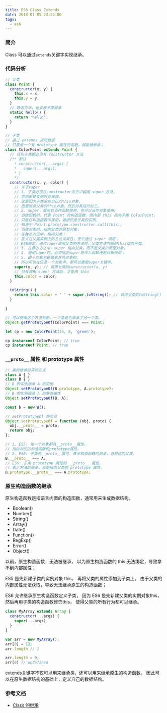 ```yaml
---
title: ES6 Class Extends
date: 2018-01-09 24:24:00
tags:
  - es6
---
```


### 简介

Class 可以通过`extends`关键字实现继承。

### 代码分析

```js
// 父类
class Point {
  constructor(x, y) {
    this.x = x;
    this.y = y;
  }
  // 静态方法，也会被子类继承
  static hello() {
    return 'hello';
  }
}

// 子类
// 通过 extends 实现继承
// 只要是一个有 prototype 属性的函数，就能被继承；
class ColorPoint extends Point {
  // 任何子类都必须有 constructor 方法
  /** 默认
    * constructor(...args) {
    *   super(...args);
    * }
    */
  constructor(x, y, color) {
    // 关于super
    // 1. 子类必须在constructor方法中调用 super 方法，
    // 否则新建实例时会报错。
    // 这是因为子类没有自己的this对象，
    // 而是继承父类的this对象，然后对其进行加工。
    // 2. super，既可以当作函数使用，也可以当作对象使用;
    // 当做函数时，代表 Point 的构造函数，但内部 this 指向子类 ColorPoint，
    // 只能在构造函数中使用，返回的是子类的实例，
    // 相当于 Point.prototype.constructor.call(this);
    // 当做对象时，指向父类的原型对象，
    // 在静态方法中，指向父类；
    // 定义在父类实例上的方法或属性，无法通过 super 调用；
    // ES6规定，通过super调用父类的方法时，父类方法内部的this指向子类。
    // 3. 在静态方法中，super 指向父类，而不是父类的原型对象，
    // 4. 使用super时，必须指定super是作为函数还是对象使用；
    // 5. 由于对象总是继承其他对象的，
    // 所以可以在任意一个对象中，都可以使用super关键字。
    super(x, y); // 调用父类的constructor(x, y)
    // 只有调用 super 方法后，才能用 this
    this.color = color;
  }

  toString() {
    return this.color + ' ' + super.toString(); // 调用父类的toString()
  }

}

// 可以使用这个方法判断，一个类是否继承了另一个类。
Object.getPrototypeOf(ColorPoint) === Point;

let cp = new ColorPoint(25, 8, 'green');

cp instanceof ColorPoint; // true
cp instanceof Point; // true
```

### `__proto__` 属性 和 prototype 属性

```js
// 类的继承的实现方式
class A { }
class B { }
// B 的实例继承 A 的实例
Object.setPrototypeOf(B.prototype, A.prototype);
// B 的实例继承 A 的静态属性
Object.setPrototypeOf(B, A);

const b = new B();
```

```js
// setPrototypeOf 的实现
Object.setPrototypeOf = function (obj, proto) {
  obj.__proto__ = proto;
  return obj;
};
```

```js
// 1. ES5: 每一个对象都有__proto__属性，
// 指向对应的构造函数的prototype属性。
// 2. ES6: 子类的__proto__属性，表示构造函数的继承，总是指向父类。
B.__proto__ === A;
// ES6: 子类 prototype 属性的 __proto__ 属性，
// 表示方法的继承，总是指向父类的 prototype 属性。
B.prototype.__proto__ === A.prototype;
```

### 原生构造函数的继承

原生构造函数是指语言内置的构造函数，通常用来生成数据结构。

- Boolean()
- Number()
- String()
- Array()
- Date()
- Function()
- RegExp()
- Error()
- Object()

以前，原生构造函数，无法被继承，
以为原生构造函数的 this 无法绑定，导致拿不到内部属性；

ES5 是先新建子类的实例对象 this，
再将父类的属性添加到子类上，
由于父类的内部属性无法获取，导致无法继承原生的构造函数；

ES6 允许继承原生构造函数定义子类，
因为 ES6 是先新建父类的实例对象this，
然后再用子类的构造函数修饰this，
使得父类的所有行为都可以继承。

```js
class MyArray extends Array {
  constructor(...args) {
    super(...args);
  }
}

var arr = new MyArray();
arr[0] = 12;
arr.length // 1

arr.length = 0;
arr[0] // undefined
```

extends关键字不仅可以用来继承类，还可以用来继承原生的构造函数。
因此可以在原生数据结构的基础上，定义自己的数据结构。

### 参考文档

- [Class 的继承](http://es6.ruanyifeng.com/#docs/class-extends)
